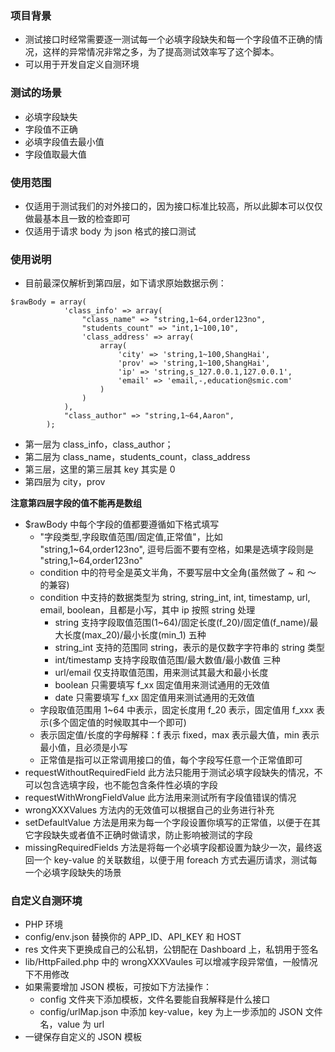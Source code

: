 ### 项目背景
- 测试接口时经常需要逐一测试每一个必填字段缺失和每一个字段值不正确的情况，这样的异常情况非常之多，为了提高测试效率写了这个脚本。
- 可以用于开发自定义自测环境

### 测试的场景
- 必填字段缺失
- 字段值不正确
- 必填字段值去最小值
- 字段值取最大值

### 使用范围
- 仅适用于测试我们的对外接口的，因为接口标准比较高，所以此脚本可以仅仅做最基本且一致的检查即可
- 仅适用于请求 body 为 json 格式的接口测试

### 使用说明
- 目前最深仅解析到第四层，如下请求原始数据示例：
```
$rawBody = array(
            'class_info' => array(
                "class_name" => "string,1~64,order123no",
                "students_count" => "int,1~100,10",
                'class_address' => array(
                    array(
                        'city' => 'string,1~100,ShangHai',
                        'prov' => 'string,1~100,ShangHai',
                        'ip' => 'string,s_127.0.0.1,127.0.0.1',
                        'email' => 'email,-,education@smic.com'
                    )
                )
            ),
            "class_author" => "string,1~64,Aaron",
        );
```
- 第一层为 class\_info，class\_author；
- 第二层为 class\_name，students\_count，class\_address
- 第三层，这里的第三层其 key 其实是 0
- 第四层为 city，prov

**注意第四层字段的值不能再是数组**

- $rawBody 中每个字段的值都要遵循如下格式填写
    - "字段类型,字段取值范围/固定值,正常值"，比如 "string,1\~64,order123no", 逗号后面不要有空格，如果是选填字段则是 "string,1\~64,order123no"
    - condition 中的符号全是英文半角，不要写层中文全角(虽然做了 ~ 和 ～ 的兼容)
    - condition 中支持的数据类型为 string, string_int, int, timestamp, url, email, boolean，且都是小写，其中 ip 按照 string 处理
        - string 支持字段取值范围(1~64)/固定长度(f_20)/固定值(f_name)/最大长度(max_20)/最小长度(min_1) 五种
        - string_int 支持的范围同 string，表示的是仅数字字符串的 string 类型
        - int/timestamp 支持字段取值范围/最大数值/最小数值 三种
        - url/email 仅支持取值范围，用来测试其最大和最小长度
        - boolean 只需要填写 f_xx 固定值用来测试通用的无效值
        - date 只需要填写 f_xx 固定值用来测试通用的无效值
    - 字段取值范围用 1~64 中表示，固定长度用 f_20 表示，固定值用 f_xxx 表示(多个固定值的时候取其中一个即可)
    - 表示固定值/长度的字母解释：f 表示 fixed，max 表示最大值，min 表示最小值，且必须是小写
    - 正常值是指可以正常调用接口的值，每个字段写任意一个正常值即可
- requestWithoutRequiredField 此方法只能用于测试必填字段缺失的情况，不可以包含选填字段，也不能包含条件性必填的字段
- requestWithWrongFieldValue 此方法用来测试所有字段值错误的情况
- wrongXXXValues 方法内的无效值可以根据自己的业务进行补充
- setDefaultValue 方法是用来为每一个字段设置你填写的正常值，以便于在其它字段缺失或者值不正确时做请求，防止影响被测试的字段
- missingRequiredFields 方法是将每一个必填字段都设置为缺少一次，最终返回一个 key-value 的关联数组，以便于用 foreach 方式去遍历请求，测试每一个必填字段缺失的场景

### 自定义自测环境
- PHP 环境
- config/env.json 替换你的 APP_ID、API_KEY 和 HOST
- res 文件夹下更换成自己的公私钥，公钥配在 Dashboard 上，私钥用于签名
- lib/HttpFailed.php 中的 wrongXXXVaules 可以增减字段异常值，一般情况下不用修改
- 如果需要增加 JSON 模板，可按如下方法操作：
    - config 文件夹下添加模板，文件名要能自我解释是什么接口
    - config/urlMap.json 中添加 key-value，key 为上一步添加的 JSON 文件名，value 为 url
- 一键保存自定义的 JSON 模板
